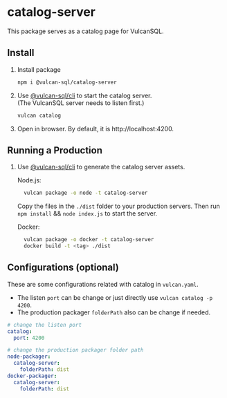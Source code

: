# catalog-server

This package serves as a catalog page for VulcanSQL.

## Install

1. Install package

    ```bash
    npm i @vulcan-sql/catalog-server
    ```

2. Use [@vulcan-sql/cli](https://www.npmjs.com/package/@vulcan-sql/cli) to start the catalog server.
<br/>(The VulcanSQL server needs to listen first.)

    ```bash
    vulcan catalog
    ```

3. Open in browser. By default, it is http://localhost:4200.


## Running a Production

1. Use [@vulcan-sql/cli](https://www.npmjs.com/package/@vulcan-sql/cli) to generate the catalog server assets.

    Node.js:
    ```bash
      vulcan package -o node -t catalog-server
    ```
    Copy the files in the `./dist` folder to your production servers. Then run `npm install` && `node index.js` to start the server.

    Docker:
    ```bash
      vulcan package -o docker -t catalog-server
      docker build -t <tag> ./dist
    ```


## Configurations (optional)

These are some configurations related with catalog in `vulcan.yaml`.
- The listen `port` can be change or just directly use `vulcan catalog -p 4200`.
- The production packager `folderPath` also can be change if needed.

```yaml
# change the listen port
catalog:
  port: 4200

# change the production packager folder path
node-packager:
  catalog-server:
    folderPath: dist
docker-packager:
  catalog-server:
    folderPath: dist

```

